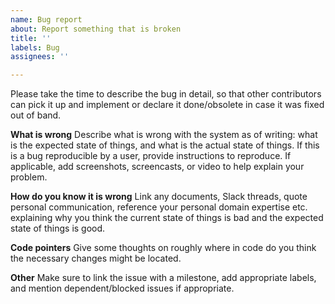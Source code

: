 ```yaml
---
name: Bug report
about: Report something that is broken
title: ''
labels: Bug
assignees: ''

---
```


Please take the time to describe the bug in detail, so that other contributors can pick it up and implement or declare it done/obsolete in case it was fixed out of band.

**What is wrong**
Describe what is wrong with the system as of writing: what is the expected state of things, and what is the actual state of things.
If this is a bug reproducible by a user, provide instructions to reproduce.
If applicable, add screenshots, screencasts, or video to help explain your problem.

**How do you know it is wrong**
Link any documents, Slack threads, quote personal communication, reference your personal domain expertise etc. explaining why you think the current state of things is bad and the expected state of things is good.

**Code pointers**
Give some thoughts on roughly where in code do you think the necessary changes might be located.

**Other**
Make sure to link the issue with a milestone, add appropriate labels, and mention dependent/blocked issues if appropriate.
